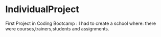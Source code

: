 # IndividualProject
First Project in Coding Bootcamp : I had to create a school where:
  there were courses,trainers,students and assignments.
